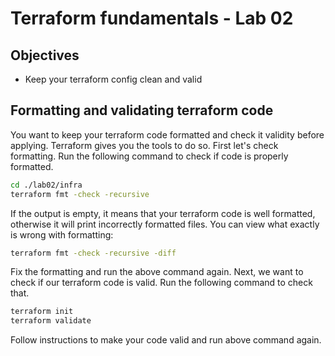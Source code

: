 # Terraform fundamentals - Lab 02

## Objectives

- Keep your terraform config clean and valid

## Formatting and validating terraform code

You want to keep your terraform code formatted and check it validity before applying. Terraform gives you the tools to do so. First let's check formatting. Run the following command to check if code is properly formatted.

```bash
cd ./lab02/infra
terraform fmt -check -recursive
```

If the output is empty, it means that your terraform code is well formatted, otherwise it will print incorrectly formatted files. 
You can view what exactly is wrong with formatting:

```bash
terraform fmt -check -recursive -diff
```

Fix the formatting and run the above command again.
Next, we want to check if our terraform code is valid. Run the following command to check that.

```bash
terraform init
terraform validate
```

Follow instructions to make your code valid and run above command again.
